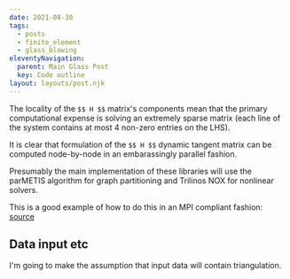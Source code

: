 ```yaml
---
date: 2021-08-30
tags:
  - posts
  - finite_element
  - glass_blowing
eleventyNavigation:
  parent: Main Glass Post
  key: Code outline
layout: layouts/post.njk
---
```


The locality of the `$$ H $$` matrix's components mean that the primary computational expense
is solving an extremely sparse matrix (each line of the system contains at most 4 non-zero entries on the LHS).

It is clear that formulation of the `$$ H $$` dynamic tangent matrix can be computed node-by-node in an embarassingly
parallel fashion. 

Presumably the main implementation of these libraries will use the parMETIS algorithm for graph partitioning
and Trilinos NOX for nonlinear solvers.

This is a good example of how to do this in an MPI compliant fashion:
  [source](https://github.com/trilinos/Trilinos/blob/master/packages/nox/examples/epetra/NOX_1DFEMNonlinear/FiniteElementProblem.C)

## Data input etc

I'm going to make the assumption that input data will contain triangulation.

